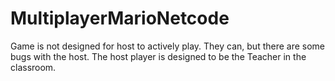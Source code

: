 # MultiplayerMarioNetcode

Game is not designed for host to actively play. They can, but there are some bugs with the host.
The host player is designed to be the Teacher in the classroom.